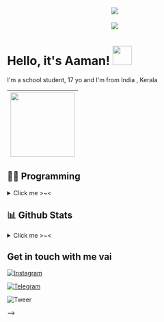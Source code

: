 <h1 align="center">
  <img src="https://raw.githubusercontent.com/ashzero2/ashzero2/main/heyaaman%20.svg" />
</h1>



<div align="center">
    <img src="https://telegra.ph/file/5e082391f1066b52242ac.jpg">
</div>

# Hello, it's Aaman! <img src="https://raw.githubusercontent.com/MartinHeinz/MartinHeinz/master/wave.gif" width="45px">

I'm a school student, 17 yo and I'm from India , Kerala

|  <a href="https://t.me/heyaaman/"><img src="https://media.istockphoto.com/vectors/programming-code-application-window-vector-id1124838925?k=20&m=1124838925&s=170667a&w=0&h=qiorTps2pQd6vm29ApL50h9W6fiQgHle9_2fbb9OXw4=" width="150px" height="150px" /></a> |
|:---------------------------------------------------------------------------------------------------------------------------------------: |

## 👩‍💻 Programming
<details>
   <summary>Click me >~< </summary>

- **Languages learnt**: Python & SQL
- **Currently maintaining**: [Kazuko](https://t.me/KazukoRobot) & [PTB](https://github.com/heyaaman/KazukoBot)
</details>

##  📊 **Github Stats**
<details>
   <summary>Click me >~< </summary>

[![github stats](https://github-readme-stats.vercel.app/api?username=heyaaman&show_icons=true&theme=light)](https://github.com/heyaaman)

![Profile views](https://gpvc.arturio.dev/heyaaman)

[![Top Langs](https://github-readme-stats.vercel.app/api/top-langs/?username=heyaaman&layout=compact&langs_count=99)](https://github-readme-stats.vercel.app/api/top-langs/?username=heyaaman&layout=compact&langs_count=99)

<br>
</details>

## Get in touch with me vai

[![Instagram](https://img.shields.io/badge/-Instagram-c13584?style=flat&labelColor=c13584&logo=instagram&logoColor=white)](https://www.instagram.com/heyaamam/)

[![Telegram](https://img.shields.io/badge/Telegram-1b77FF.svg?style=for-the-badge&logo=telegram)](https://t.me/heyaaman)

![Tweer](https://img.shields.io/twitter/url?label=Tweer&style=social&url=https%3A%2F%2Ftwitter.com%2FheyaamanX)

-->
